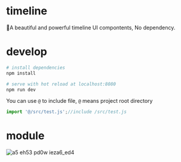 # timeline

:deciduous_tree:A beautiful and powerful timeline UI compontents, No dependency.

# develop

```bash
# install dependencies
npm install

# serve with hot reload at localhost:8080
npm run dev
```

You can use `@` to include file, `@` means project root directory

```js
import '@/src/test.js';//include /src/test.js
```

# module

![a5 eh53 pd0w ieza6_ed4](https://user-images.githubusercontent.com/13781420/31316468-bd233670-ac60-11e7-800b-7248d68d8d19.png)
